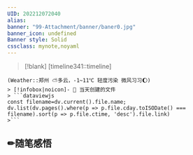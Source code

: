 ```yaml
---
UID: 202212072040 
alias:
banner: "99-Attachment/banner/baner0.jpg"
banner_icon: undefined
Banner style: Solid
cssclass: mynote,noyaml
---
```

> [!blank] 
> [timeline341::timeline]
```ad-flex
(Weather::郑州 ⛅多云，-1~11℃ 轻度污染 微风习习🌔)
> [!infobox|noicon]- 🔖 当天创建的文件
> ```dataviewjs 
const filename=dv.current().file.name;
dv.list(dv.pages().where(p => p.file.cday.toISODate() === filename).sort(p => p.file.ctime, 'desc').file.link) 
>```
```
## ✏随笔感悟
